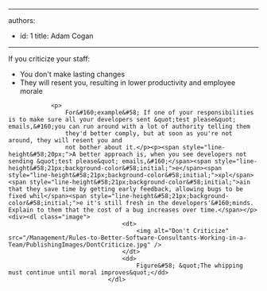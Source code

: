 

---
authors:
  - id: 1
    title: Adam Cogan
---




<span class='intro'> <p>If you criticize&#160;your staff&#58;</p><ul><li>You don't make lasting changes</li><li>They will resent you, resulting in lower productivity and&#160;employee morale</li></ul> </span>


                <p>
                    For&#160;example&#58; If one of your responsibilities is to make sure all your developers sent &quot;test please&quot; emails,&#160;you can run around with a lot of authority telling them
                    they'd better comply, but at soon as you're not around, they will resent you and
                    not bother about it.</p><p><span style="line-height&#58;20px;">A better approach is, when you see developers not sending &quot;test please&quot; emails,&#160;</span><span style="line-height&#58;21px;background-color&#58;initial;">e</span><span style="line-height&#58;21px;background-color&#58;initial;">xpl</span><span style="line-height&#58;21px;background-color&#58;initial;">ain that they save time by getting early feedback, allowing bugs to be fixed whil</span><span style="line-height&#58;21px;background-color&#58;initial;">e it's still fresh in the developers'&#160;minds. Explain to them that the cost of a bug increases over time.​</span></p><div><dl class="image">
                                    <dt>
                                        <img alt="Don't Criticize" src="/Management/Rules-to-Better-Software-Consultants-Working-in-a-Team/PublishingImages/DontCriticize.jpg" /> 
                                    </dt>
                                    <dd>
                                        Figure&#58; &quot;The whipping must continue until moral improves&quot;</dd>
                                </dl>
</div>


